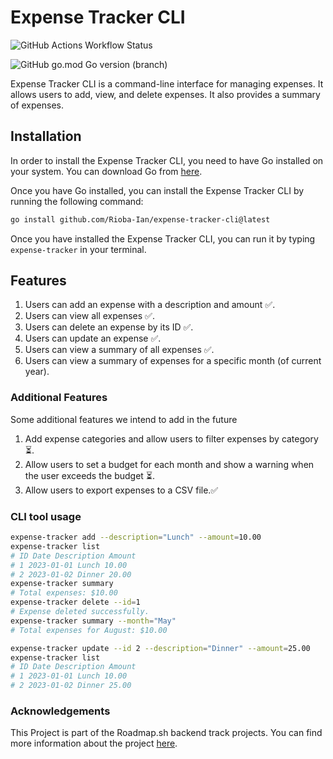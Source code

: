 # Expense Tracker CLI

![GitHub Actions Workflow Status](https://img.shields.io/github/actions/workflow/status/Rioba-Ian/expense-tracker-cli/go.yml)

![GitHub go.mod Go version (branch)](https://img.shields.io/github/go-mod/go-version/Rioba-Ian/expense-tracker-cli/main)

Expense Tracker CLI is a command-line interface for managing expenses.
It allows users to add, view, and delete expenses. It also provides a summary of expenses.

## Installation

In order to install the Expense Tracker CLI, you need to have Go installed on your system.
You can download Go from [here](https://golang.org/dl/).

Once you have Go installed, you can install the Expense Tracker CLI by running the following command:

```sh
go install github.com/Rioba-Ian/expense-tracker-cli@latest
```

Once you have installed the Expense Tracker CLI, you can run it by typing `expense-tracker` in your terminal.

## Features

1. Users can add an expense with a description and amount ✅.
2. Users can view all expenses ✅.
3. Users can delete an expense by its ID ✅.
4. Users can update an expense ✅.
5. Users can view a summary of all expenses ✅.
6. Users can view a summary of expenses for a specific month (of current year).

### Additional Features

Some additional features we intend to add in the future

1. Add expense categories and allow users to filter expenses by category ⏳.
2. Allow users to set a budget for each month and show a warning when the user exceeds the budget ⏳.
3. Allow users to export expenses to a CSV file.✅

### CLI tool usage

```sh
expense-tracker add --description="Lunch" --amount=10.00
expense-tracker list
# ID Date Description Amount
# 1 2023-01-01 Lunch 10.00
# 2 2023-01-02 Dinner 20.00
expense-tracker summary
# Total expenses: $10.00
expense-tracker delete --id=1
# Expense deleted successfully.
expense-tracker summary --month="May"
# Total expenses for August: $10.00

expense-tracker update --id 2 --description="Dinner" --amount=25.00
expense-tracker list
# ID Date Description Amount
# 1 2023-01-01 Lunch 10.00
# 2 2023-01-02 Dinner 25.00
```

### Acknowledgements

This Project is part of the Roadmap.sh backend track projects. You can find more information about the project [here](https://roadmap.sh/projects/expense-tracker).
